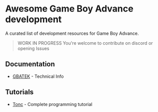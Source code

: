 # Awesome Game Boy Advance development

A curated list of development resources for Game Boy Advance.

> WORK IN PROGRESS
> You're welcome to contribute on discord or opening Issues

## Documentation

- [GBATEK](https://problemkaputt.de/gbatek.htm) - Technical Info

## Tutorials

- [Tonc](https://www.coranac.com/tonc/text/toc.htm) - Complete programming tutorial
